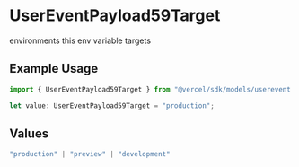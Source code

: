 # UserEventPayload59Target

environments this env variable targets

## Example Usage

```typescript
import { UserEventPayload59Target } from "@vercel/sdk/models/userevent.js";

let value: UserEventPayload59Target = "production";
```

## Values

```typescript
"production" | "preview" | "development"
```